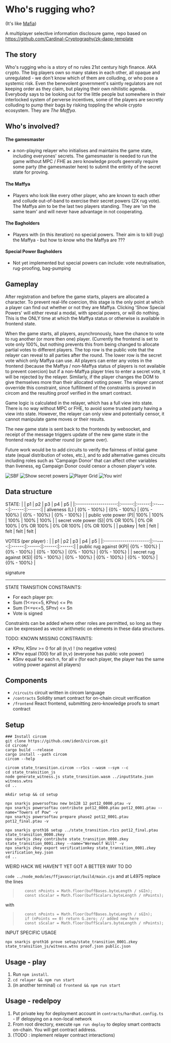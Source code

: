 # Who's rugging who?

(It's like [Mafia](https://en.wikipedia.org/wiki/Mafia_(party_game)))

A multiplayer selective information disclosure game,
repo based on https://github.com/Cardinal-Cryptography/zk-dapp-template

## The story
Who's rugging who is a story of no rules 21st century high finance. AKA crypto.
The big players own so many stakes in each other, all opaque and unregulated - we don't know which of them are colluding, or who pose a systemic risk. Even the benevolent government's saintly regulators are not keeping order as they claim, but playing their own nihilistic agenda.
Everybody says to be looking out for the little people but somewhere in their interlocked system of perverse incentives, some of the players are secretly colluding to pump their bags by risking toppling the whole crypto ecosystem. They are *The Maffya*.

## Who's involved?
#### The gamesmaster
- a non-playing relayer who initialises and maintains the game state, including everyones' secrets. The gamesmaster is needed to run the game without MPC / FHE as zero knowledge proofs geenrally require some party (the gamesmaster here) to submit the entirity of the secret state for proving.

#### The Maffya
- Players who look like every other player, who are known to each other and collude out-of-band to exercise their secret powers (2X rug vote). The Maffya aim to be the last two players standing. They are 'on the same team' and will never have advantage in not cooperating.

#### The Bagholders
- Players with (in this iteration) no special powers. Their aim is to kill (rug) the Maffya - but how to know who the Maffya are ???

#### Special Power Bagholders
- Not yet implemented but special powers can include: vote neutralisation, rug-proofing, bag-pumping

## Gameplay
After registration and before the game starts, players are allocated a character. To prevent real-life coercion, this stage is the only point at which a player can find out whether or not they are Maffya. Clicking 'Show Special Powers' will either reveal a modal, with special powers, or will do nothing. This is the ONLY time at which the Maffya status or otherwise is available in frontend state.

When the game starts, all players, asynchronously, have the chance to vote to rug another (or more then one) player. (Currently the frontend is set to vote only 100%, but nothing prevents this from being changed to allocate partial votes to different players.
The top row is the public vote that the relayer can reveal to all parties after the round. The lower row is the secret vote which only Maffya can use.
All players can enter any votes in the frontend (because the Maffya / non-Maffya status of players is not available to prevent coercion) but if a non-Maffya player tries to enter a secret vote, it will be rejected by the relayer. Similarly, if the player changes the DOM to give themselves more than their allocated voting power.
The relayer cannot ovverride this constraint, since fulfillment of the constraints is proved in circom and the resulting proof verified in the smart contract.

Game logic is calculated in the relayer, which has a full view into state. There is no way without MPC or FHE, to avoid some trusted party having a view into state. However, the relayer can only view and potentially censor, it cannot manipulate game moves or their results.

The new game state is sent back to the frontends by websocket, and receipt of the message triggers update of the new game state in the frontend ready for another round (or game over).

Future work would be to add circuits to verify the fairness of initial game state (equal distribution of votes, etc.), and to add alternative games circuits including roles such as 'Campaign Donor' that can affect other variables than liveness, eg Campaign Donor could censor a chosen player's vote.

![SBF](./screenshots/SBF.jpg)
![Show secret powers](./screenshots/secret_powers.jpg)
![Player Grid](./screenshots/grid.jpg)
![You win!](./screenshots/you_win.jpg)

## Data structure
STATE:
|                  |   p1   |   p2   |   p3   |   p4   |   p5   |
|:--------------------:|:------:|:------:|:------:|:------:|:------:|
|     aliveness (L)    | {0% - 100%} | {0% - 100%} | {0% - 100%} | {0% - 100%} | {0% - 100%} |
| public vote power (P)|  100%  |  100%  |  100%  |  100%  |  100%  |
| secret vote power (S)| 0% OR 100% | 0% OR 100% | 0% OR 100% | 0% OR 100% | 0% OR 100% |
| pubkey | felt | felt | felt | felt | felt |

VOTES (per player) :
|                    |   p1   |   p2   |   p3   |   p4   |   p5   |
|:----------------------:|:------:|:------:|:------:|:------:|:------:|
| public rug against (KP)| {0% - 100%} | {0% - 100%} | {0% - 100%} | {0% - 100%} | {0% - 100%} |
| secret rug against (KS)| {0% - 100%} | {0% - 100%} | {0% - 100%} | {0% - 100%} | {0% - 100%} |
<tr>
  <td colspan="6" align="center">signature</td>
</tr>

______________________


STATE TRANSITION CONSTRAINTS:
* For each player pn:
* Sum (1<=v<=5, KPnv) <= Pn
* Sum (1<=v<=5, SPnv) <= Sn
* Vote is signed

Constraints can be added where other roles are permitted, so long as they can be expressed as vector arithmetic on elements in these data structures.

TODO: KNOWN MISSING CONSTRAINTS:
* KPnv, KSnv >= 0   for all (n,v) !         (no negative votes)
* KPnv equal (100)  for all (n,v)           (everyone has public vote power)
* KSnv equal for each n, for all v          (for each player, the player has the same voting power against all players)

## Components

- `/circuits` circuit written in circom language
- `/contracts` Solidity smart contract for on-chain circuit verification
- `/frontend` React frontend, submitting zero-knowledge proofs to smart contract


## Setup
```
### Install circom
git clone https://github.com/iden3/circom.git
cd circom/
cargo build --release
cargo install --path circom
circom --help
```


```
circom state_transition.circom --r1cs --wasm --sym --c
cd state_transition_js
node generate_witness.js state_transition.wasm ../inputState.json witness.wtns
cd ..
```


```
mkdir setup && cd setup

npx snarkjs powersoftau new bn128 12 pot12_0000.ptau -v
npx snarkjs powersoftau contribute pot12_0000.ptau pot12_0001.ptau --name="Towers of Pow" -v
npx snarkjs powersoftau prepare phase2 pot12_0001.ptau pot12_final.ptau -v

npx snarkjs groth16 setup ../state_transition.r1cs pot12_final.ptau state_transition_0000.zkey
npx snarkjs zkey contribute state_transition_0000.zkey state_transition_0001.zkey --name="Werewolf Will" -v
npx snarkjs zkey export verificationkey state_transition_0001.zkey verification_key.json
cd ..

```

WEIRD HACK WE HAVEN'T YET GOT A BETTER WAY TO DO

`code ../node_modules/ffjavascript/build/main.cjs`
and at L4975 replace the lines 
>        const nPoints = Math.floor(buffBases.byteLength / sGIn);
>        const sScalar = Math.floor(buffScalars.byteLength / nPoints);
with
>        const nPoints = Math.floor(buffBases.byteLength / sGIn);
>        if (nPoints == 0) return G.zero; // added new here
>        const sScalar = Math.floor(buffScalars.byteLength / nPoints);



INPUT SPECIFIC USAGE

```
npx snarkjs groth16 prove setup/state_transition_0001.zkey state_transition_js/witness.wtns proof.json public.json
```

## Usage - play

1. Run `npm install`.
2. `cd relayer && npm run start`
3. (in another terminal) `cd frontend && npm run start`


## Usage - redelpoy
1. Put private key for deployment account in `contracts/hardhat.config.ts` - IF delopying on a non-local network
2. From root directory, execute `npm run deploy` to deploy smart contracts on-chain. You will get contract address.
3. (TODO : implement relayer contract interactions)

